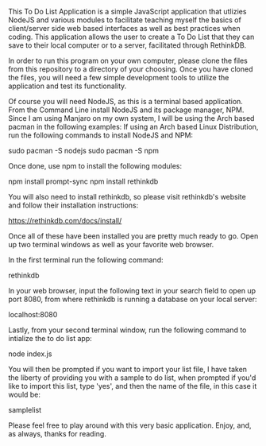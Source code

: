 This To Do List Application is a simple JavaScript application that utlizies NodeJS and various modules to
facilitate teaching myself the basics of client/server side web based interfaces as well as best practices when coding.
This application allows the user to create a To Do List that they can save to their local computer or to a server, facilitated
through RethinkDB.

In order to run this program on your own computer, please clone the files from this repository to a directory of your choosing.
Once you have cloned the files, you will need a few simple development tools to utilize the application and test its functionality.

Of course you will need NodeJS, as this is a terminal based application.
From the Command Line install NodeJS and its package manager, NPM.
Since I am using Manjaro on my own system, I will be using the Arch based pacman in the following examples:
If using an Arch based Linux Distribution, run the following commands to install NodeJS and NPM:

sudo pacman -S nodejs
sudo pacman -S npm

Once done, use npm to install the following modules:

npm install prompt-sync
npm install rethinkdb

You will also need to install rethinkdb, so please visit rethinkdb's website and follow their installation instructions:

https://rethinkdb.com/docs/install/

Once all of these have been installed you are pretty much ready to go. Open up two terminal windows as well as your favorite
web browser.

In the first terminal run the following command:

rethinkdb

In your web browser, input the following text in your search field to open up port 8080, from where rethinkdb is running a database on
your local server:

localhost:8080

Lastly, from your second terminal window, run the following command to intialize the to do list app:

node index.js

You will then be prompted if you want to import your list file, I have taken the liberty of providing you with a sample to do list,
when prompted if you'd like to import this list, type 'yes', and then the name of the file, in this case it would be:

samplelist

Please feel free to play around with this very basic application.
Enjoy, and, as always, thanks for reading.
